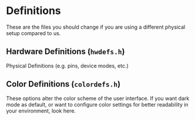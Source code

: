 # Definitions

These are the files you should change if you are using a different physical setup compared to us.

## Hardware Definitions (`hwdefs.h`)
 
Physical Definitions (e.g. pins, device modes, etc.)

## Color Definitions (`colordefs.h`)

These options alter the color scheme of the user interface. If you want dark mode as default, or want to configure color settings for better readability in your environment, look here.